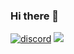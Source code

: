 ### Hi there 👋
[![discord](https://discordapp.com/api/guilds/592746774171484172/widget.png)](https://discord.gg/8kWfWU4BXU) ![](https://komarev.com/ghpvc/?username=COSSART-FR)

<!--
**COSSART-FR/COSSART-FR** is a ✨ _special_ ✨ repository because its `README.md` (this file) appears on your GitHub profile.

Here are some ideas to get you started:

- 🔭 I’m currently working on ...
- 🌱 I’m currently learning ...
- 👯 I’m looking to collaborate on ...
- 🤔 I’m looking for help with ...
- 💬 Ask me about ...
- 📫 How to reach me: ...
- 😄 Pronouns: ...
- ⚡ Fun fact: ...
-->
